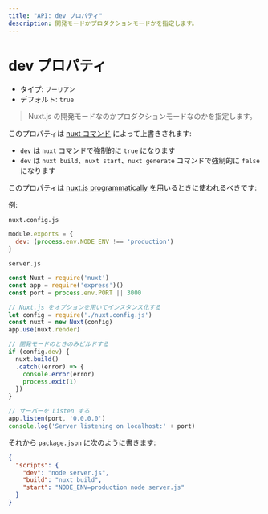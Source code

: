 ```yaml
---
title: "API: dev プロパティ"
description: 開発モードかプロダクションモードかを指定します。
---
```


<!-- title: "API: The dev Property" -->
<!-- description: Define the development or production mode. -->

<!-- # The dev Property -->

# dev プロパティ

<!-- - Type: `Boolean` -->
<!-- - Default: `true` -->

- タイプ: `ブーリアン`
- デフォルト: `true`

<!-- \> Define the development or production mode of nuxt.js -->

> Nuxt.js の開発モードなのかプロダクションモードなのかを指定します。

<!-- This property is overwritten by [nuxt commands](/guide/commands): -->

このプロパティは [nuxt コマンド](/guide/commands) によって上書きされます:

<!-- - `dev` is forced to `true` with `nuxt` -->
<!-- - `dev` is force to `false` with `nuxt build`, `nuxt start` and `nuxt generate` -->

- `dev` は `nuxt` コマンドで強制的に `true` になります
- `dev` は `nuxt build`、`nuxt start`、`nuxt generate` コマンドで強制的に `false` になります

<!-- This property should be used when using [nuxt.js programmatically](/api/nuxt): -->

このプロパティは [nuxt.js programmatically](/api/nuxt) を用いるときに使われるべきです:

<!-- Example: -->

例:

`nuxt.config.js`

```js
module.exports = {
  dev: (process.env.NODE_ENV !== 'production')
}
```

`server.js`

<!-- ```js -->
<!-- const Nuxt = require('nuxt') -->
<!-- const app = require('express')() -->
<!-- const port = process.env.PORT || 3000 -->

<!-- // We instantiate Nuxt.js with the options -->
<!-- let config = require('./nuxt.config.js') -->
<!-- const nuxt = new Nuxt(config) -->
<!-- app.use(nuxt.render) -->

<!-- // Build only in dev mode -->
<!-- if (config.dev) { -->
<!--   nuxt.build() -->
<!--   .catch((error) => { -->
<!--     console.error(error) -->
<!--     process.exit(1) -->
<!--   }) -->
<!-- } -->

<!-- // Listen the server -->
<!-- app.listen(port, '0.0.0.0') -->
<!-- console.log('Server listening on localhost:' + port) -->
<!-- ``` -->

```js
const Nuxt = require('nuxt')
const app = require('express')()
const port = process.env.PORT || 3000

// Nuxt.js をオプションを用いてインスタンス化する
let config = require('./nuxt.config.js')
const nuxt = new Nuxt(config)
app.use(nuxt.render)

// 開発モードのときのみビルドする
if (config.dev) {
  nuxt.build()
  .catch((error) => {
    console.error(error)
    process.exit(1)
  })
}

// サーバーを Listen する
app.listen(port, '0.0.0.0')
console.log('Server listening on localhost:' + port)
```

<!-- Then in your `package.json`: -->

それから `package.json` に次のように書きます:

```json
{
  "scripts": {
    "dev": "node server.js",
    "build": "nuxt build",
    "start": "NODE_ENV=production node server.js"
  }
}
```

